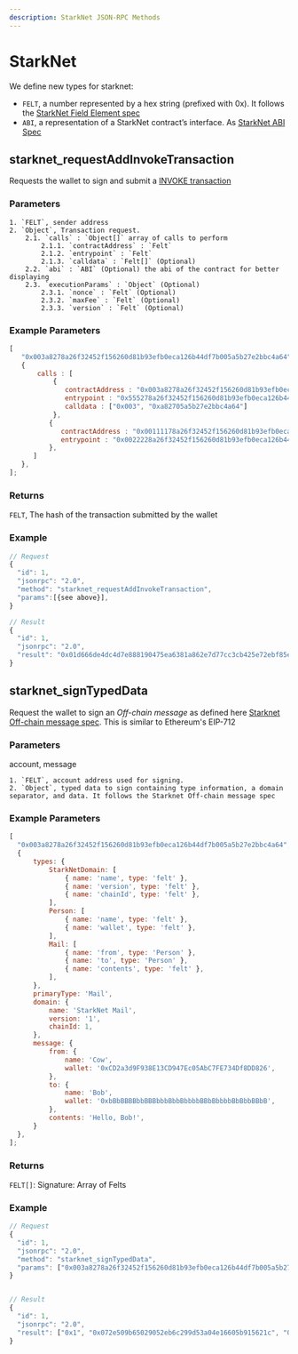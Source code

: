 ```yaml
---
description: StarkNet JSON-RPC Methods
---
```


# StarkNet

We define new types for starknet:
- `FELT`, a number represented by a hex string (prefixed with 0x). It follows the [StarkNet Field Element spec](https://starknet.io/docs/how_cairo_works/cairo_intro.html#field-elements)
- `ABI`, a representation of a StarkNet contract’s interface. As [StarkNet ABI Spec](https://docs.starknet.io/documentation/develop/Contracts/contract-abi/)


## starknet_requestAddInvokeTransaction

Requests the wallet to sign and submit a [INVOKE transaction](https://docs.starknet.io/documentation/develop/Blocks/transactions/#invoke_transaction)

### Parameters

```
1. `FELT`, sender address
2. `Object`, Transaction request.
    2.1. `calls` : `Object[]` array of calls to perform
        2.1.1. `contractAddress` : `Felt`
        2.1.2. `entrypoint` : `Felt`
        2.1.3. `calldata` : `Felt[]` (Optional)
    2.2. `abi` : `ABI` (Optional) the abi of the contract for better displaying
    2.3. `executionParams` : `Object` (Optional)
        2.3.1. `nonce` : `Felt` (Optional)
        2.3.2. `maxFee` : `Felt` (Optional)
        2.3.3. `version` : `Felt` (Optional)
```


### Example Parameters

```javascript
[
   "0x003a8278a26f32452f156260d81b93efb0eca126b44df7b005a5b27e2bbc4a64",
   {
       calls : [
           {
              contractAddress : "0x003a8278a26f32452f156260d81b93efb0eca126b44df7b005a5b27e2bbc4a64",
              entrypoint : "0x555278a26f32452f156260d81b93efb0eca126b44df7b005a5b27e2bbc4a64",
              calldata : ["0x003", "0xa82705a5b27e2bbc4a64"]
           },
          {
             contractAddress : "0x00111178a26f32452f156260d81b93efb0eca126b44df7b005a5b27e2bbc4a64",
             entrypoint : "0x0022228a26f32452f156260d81b93efb0eca126b44df7b005a5b27e2bbc4a64",
          },
      ]
   },
];
```

### Returns

`FELT`, The hash of the transaction submitted by the wallet

### Example

```javascript
// Request
{
  "id": 1,
  "jsonrpc": "2.0",
  "method": "starknet_requestAddInvokeTransaction",
  "params":[{see above}],
}

// Result
{
  "id": 1,
  "jsonrpc": "2.0",
  "result": "0x01d666de4dc4d7e888190475ea6381a862e7d77cc3cb425e72ebf85e1d5144fa"
}
```


## starknet_signTypedData

Request the wallet to sign an *Off-chain message* as defined here [Starknet Off-chain message spec](https://github.com/argentlabs/argent-x/discussions/14). This is similar to Ethereum's EIP-712

### Parameters

account, message
```
1. `FELT`, account address used for signing.
2. `Object`, typed data to sign containing type information, a domain separator, and data. It follows the Starknet Off-chain message spec
```

### Example Parameters

```javascript
[
  "0x003a8278a26f32452f156260d81b93efb0eca126b44df7b005a5b27e2bbc4a64",
  {
      types: {
          StarkNetDomain: [
              { name: 'name', type: 'felt' },
              { name: 'version', type: 'felt' },
              { name: 'chainId', type: 'felt' },
          ],
          Person: [
              { name: 'name', type: 'felt' },
              { name: 'wallet', type: 'felt' },
          ],
          Mail: [
              { name: 'from', type: 'Person' },
              { name: 'to', type: 'Person' },
              { name: 'contents', type: 'felt' },
          ],
      },
      primaryType: 'Mail',
      domain: {
          name: 'StarkNet Mail',
          version: '1',
          chainId: 1,
      },
      message: {
          from: {
              name: 'Cow',
              wallet: '0xCD2a3d9F938E13CD947Ec05AbC7FE734Df8DD826',
          },
          to: {
              name: 'Bob',
              wallet: '0xbBbBBBBbbBBBbbbBbbBbbbbBBbBbbbbBbBbbBBbB',
          },
          contents: 'Hello, Bob!',
      }
  },
];
```

### Returns

`FELT[]`: Signature: Array of Felts

### Example

```javascript
// Request
{
  "id": 1,
  "jsonrpc": "2.0",
  "method": "starknet_signTypedData",
  "params": ["0x003a8278a26f32452f156260d81b93efb0eca126b44df7b005a5b27e2bbc4a64", {see above}]
}


// Result
{
  "id": 1,
  "jsonrpc": "2.0",
  "result": ["0x1", "0x072e509b65029052eb6c299d53a04e16605b915621c", "0x07897a4646"]
}
```


